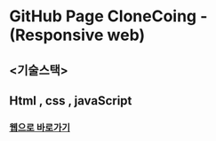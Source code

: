 # GitHub Page CloneCoing - (Responsive web)



## <기술스택>
## Html , css , javaScript



### [웹으로 바로가기](https://wondonghwi.github.io/GitHub_CloneCoding--CSS-/.)
